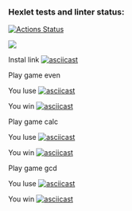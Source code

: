### Hexlet tests and linter status:
[![Actions Status](https://github.com/nizhegorodtsevvadim/frontend-project-44/workflows/hexlet-check/badge.svg)](https://github.com/nizhegorodtsevvadim/frontend-project-44/actions)


<a href="https://codeclimate.com/github/nizhegorodtsevvadim/frontend-project-44/maintainability"><img src="https://api.codeclimate.com/v1/badges/a0393181b60d9ebfe227/maintainability" /></a>

Instal link
[![asciicast](https://asciinema.org/a/H7o7NhGPy8Gfs9ODNItlBDr82.svg)](https://asciinema.org/a/H7o7NhGPy8Gfs9ODNItlBDr82)

Play game even

You luse
[![asciicast](https://asciinema.org/a/tie6IlUgUOgBFC4bEVej7W3cC.svg)](https://asciinema.org/a/tie6IlUgUOgBFC4bEVej7W3cC)

You win
[![asciicast](https://asciinema.org/a/WUoSzSpXAPohb7XXMtKwUhXUi.svg)](https://asciinema.org/a/WUoSzSpXAPohb7XXMtKwUhXUi)

Play game calc

You luse
[![asciicast](https://asciinema.org/a/JN6D3femUddzwnsbY1uihPNpa.svg)](https://asciinema.org/a/JN6D3femUddzwnsbY1uihPNpa)

You win
[![asciicast](https://asciinema.org/a/lzEM4FodWP4meEp3OINBIYrvd.svg)](https://asciinema.org/a/lzEM4FodWP4meEp3OINBIYrvd)

Play game gcd

You luse
[![asciicast](https://asciinema.org/a/3kAl1cs97PXVoclv4GQ2Zg5UC.svg)](https://asciinema.org/a/3kAl1cs97PXVoclv4GQ2Zg5UC)

You win
[![asciicast](https://asciinema.org/a/b4evADrybnn7QCycGw3eWGfxv.svg)](https://asciinema.org/a/b4evADrybnn7QCycGw3eWGfxv)